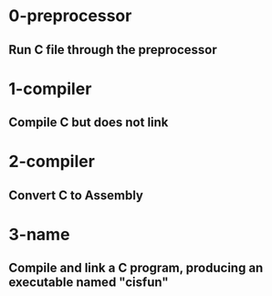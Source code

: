 # 0-preprocessor
## Run C file through the preprocessor

# 1-compiler
## Compile C but does not link

# 2-compiler
## Convert C to Assembly

# 3-name
## Compile and link a C program, producing an executable named "cisfun"
